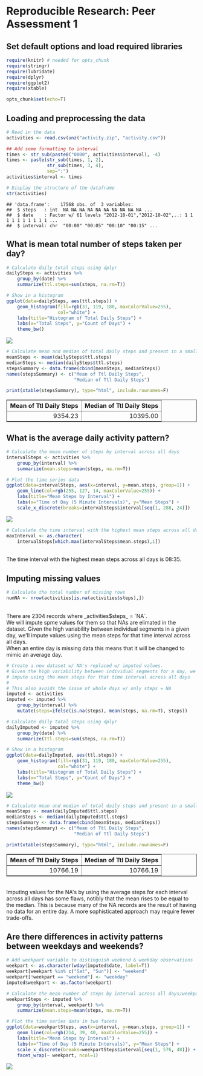 # Reproducible Research: Peer Assessment 1

## Set default options and load required libraries

```r
require(knitr) # needed for opts_chunk
require(stringr)
require(lubridate)
require(dplyr)
require(ggplot2)
require(xtable)

opts_chunk$set(echo=T)
```

## Loading and preprocessing the data

```r
# Read in the data
activities <- read.csv(unz("activity.zip", "activity.csv"))

## Add some formatting to interval
times <- str_sub(paste0("0000", activities$interval), -4)
times <- paste(str_sub(times, 1, 2),
               str_sub(times, 3, 4),
               sep=":")
activities$interval <- times

# Display the structure of the dataframe
str(activities)
```

```
## 'data.frame':	17568 obs. of  3 variables:
##  $ steps   : int  NA NA NA NA NA NA NA NA NA NA ...
##  $ date    : Factor w/ 61 levels "2012-10-01","2012-10-02",..: 1 1 1 1 1 1 1 1 1 1 ...
##  $ interval: chr  "00:00" "00:05" "00:10" "00:15" ...
```

## What is mean total number of steps taken per day?

```r
# Calculate daily total steps using dplyr
dailySteps <- activities %>%
    group_by(date) %>%
    summarize(ttl.steps=sum(steps, na.rm=T))

# Show in a histogram
ggplot(data=dailySteps, aes(ttl.steps)) +
    geom_histogram(fill=rgb(31, 119, 180, maxColorValue=255),
                   col="white") +
    labs(title="Histogram of Total Daily Steps") +
    labs(x="Total Steps", y="Count of Days") +
    theme_bw()
```

![](PA1_template_files/figure-html/dailysteps-1.png) 

```r
# Calculate mean and median of total daily steps and present in a small table
meanSteps <- mean(dailySteps$ttl.steps)
medianSteps <- median(dailySteps$ttl.steps)
stepsSummary <- data.frame(cbind(meanSteps, medianSteps))
names(stepsSummary) <- c("Mean of Ttl Daily Steps",
                         "Median of Ttl Daily Steps")

print(xtable(stepsSummary), type="html", include.rownames=F)
```

<!-- html table generated in R 3.1.2 by xtable 1.7-4 package -->
<!-- Wed May 13 19:05:40 2015 -->
<table border=1>
<tr> <th> Mean of Ttl Daily Steps </th> <th> Median of Ttl Daily Steps </th>  </tr>
  <tr> <td align="right"> 9354.23 </td> <td align="right"> 10395.00 </td> </tr>
   </table>

## What is the average daily activity pattern?

```r
# Calculate the mean number of steps by interval across all days
intervalSteps <- activities %>%
    group_by(interval) %>%
    summarize(mean.steps=mean(steps, na.rm=T))

# Plot the time series data
ggplot(data=intervalSteps, aes(x=interval, y=mean.steps, group=1)) +
    geom_line(col=rgb(255, 127, 14, maxColorValue=255)) +
    labs(title="Mean Steps by Interval") +
    labs(x="Time of Day (5 Minute Intervals)", y="Mean Steps") +
    scale_x_discrete(breaks=intervalSteps$interval[seq(1, 288, 24)])
```

![](PA1_template_files/figure-html/intervalsteps-1.png) 

```r
# Calculate the time interval with the highest mean steps across all days.
maxInterval <- as.character(
    intervalSteps[which.max(intervalSteps$mean.steps),1])
```

<br />
The time interval with the highest mean steps across all days
is 08:35.

## Imputing missing values

```r
# Calculate the total number of missing rows
numNA <- nrow(activities[is.na(activities$steps),])
```

<br />
There are 2304 records where _activities$steps_ = `NA`.  
<br />
We will impute spme values for them so that NAs are elimated in the dataset. Given the high variability between individual segments in a given day, we'll impute values using the mean steps for that time interval across all days.  
<br />
When an entire day is missing data this means that it will be changed to mimic an average day.
<br />


```r
# Create a new dataset w/ NA's replaced w/ imputed values.
# Given the high variability between individual segments for a day, we'll
# impute using the mean steps for that time interval across all days
#
# This also avoids the issue of whole days w/ only steps = NA
imputed <- activities
imputed <- imputed %>%
    group_by(interval) %>%
    mutate(steps=ifelse(is.na(steps), mean(steps, na.rm=T), steps))

# Calculate daily total steps using dplyr
dailyImputed <- imputed %>%
    group_by(date) %>%
    summarize(ttl.steps=sum(steps, na.rm=T))

# Show in a histogram
ggplot(data=dailyImputed, aes(ttl.steps)) +
    geom_histogram(fill=rgb(31, 119, 180, maxColorValue=255),
                   col="white") +
    labs(title="Histogram of Total Daily Steps") +
    labs(x="Total Steps", y="Count of Days") +
    theme_bw()
```

![](PA1_template_files/figure-html/missingvals_impute-1.png) 

```r
# Calculate mean and median of total daily steps and present in a small table
meanSteps <- mean(dailyImputed$ttl.steps)
medianSteps <- median(dailyImputed$ttl.steps)
stepsSummary <- data.frame(cbind(meanSteps, medianSteps))
names(stepsSummary) <- c("Mean of Ttl Daily Steps",
                         "Median of Ttl Daily Steps")

print(xtable(stepsSummary), type="html", include.rownames=F)
```

<!-- html table generated in R 3.1.2 by xtable 1.7-4 package -->
<!-- Wed May 13 19:05:41 2015 -->
<table border=1>
<tr> <th> Mean of Ttl Daily Steps </th> <th> Median of Ttl Daily Steps </th>  </tr>
  <tr> <td align="right"> 10766.19 </td> <td align="right"> 10766.19 </td> </tr>
   </table>
<br />
Imputing values for the NA's by using the average steps for each interval across all days has some flaws, notibly that the mean rises to be equal to the median. This is because many of the NA records are the result of having no data for an entire day. A more sophisticated approach may require fewer trade-offs.

## Are there differences in activity patterns between weekdays and weekends?

```r
# Add weekpart variable to distinguish weekend & weekday observations
weekpart <- as.character(wday(imputed$date, label=T))
weekpart[weekpart %in% c("Sat", "Sun")] <- "weekend"
weekpart[!weekpart == "weekend"] <- "weekday"
imputed$weekpart <- as.factor(weekpart)

# Calculate the mean number of steps by interval across all days/weekparts
weekpartSteps <- imputed %>%
    group_by(interval, weekpart) %>%
    summarize(mean.steps=mean(steps, na.rm=T))

# Plot the time series data in two facets
ggplot(data=weekpartSteps, aes(x=interval, y=mean.steps, group=1)) +
    geom_line(col=rgb(214, 39, 40, maxColorValue=255)) +
    labs(title="Mean Steps by Interval") +
    labs(x="Time of Day (5 Minute Intervals)", y="Mean Steps") +
    scale_x_discrete(breaks=weekpartSteps$interval[seq(1, 576, 48)]) +
    facet_wrap(~ weekpart, ncol=1)
```

![](PA1_template_files/figure-html/weekends-1.png) 
